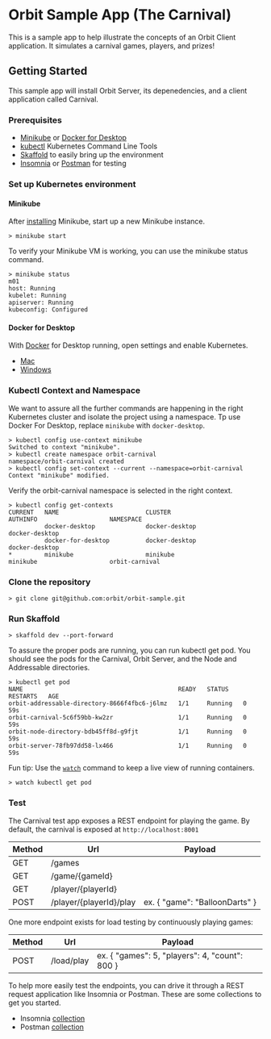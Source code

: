 # Orbit Sample App (The Carnival)

This is a sample app to help illustrate the concepts of an Orbit Client application. It simulates a carnival games, players, and prizes!

## Getting Started

This sample app will install Orbit Server, its depenedencies, and a client application called Carnival. 

### Prerequisites
* [Minikube](https://kubernetes.io/docs/tasks/tools/install-minikube) or [Docker for Desktop](https://docs.docker.com/get-docker/)
* [kubectl](https://kubernetes.io/docs/tasks/tools/install-kubectl/) Kubernetes Command Line Tools 
* [Skaffold](https://skaffold.dev) to easily bring up the environment
* [Insomnia](https://insomnia.rest/) or [Postman](https://www.postman.com/) for testing

### Set up Kubernetes environment

#### Minikube

After [installing](https://kubernetes.io/docs/tasks/tools/install-minikube) Minikube, start up a new Minikube instance.
```shell script
> minikube start
``` 

To verify your Minikube VM is working, you can use the minikube status command.
```shell script
> minikube status
m01
host: Running
kubelet: Running
apiserver: Running
kubeconfig: Configured
```

#### Docker for Desktop
With [Docker](https://www.scaler.com/topics/what-is-docker/) for Desktop running, open settings and enable Kubernetes.

* [Mac](https://docs.docker.com/docker-for-mac/kubernetes/)
* [Windows](https://docs.docker.com/docker-for-windows/kubernetes/)

### Kubectl Context and Namespace
We want to assure all the further commands are happening in the right Kubernetes cluster and isolate the project using a namespace. Tp use Docker For Desktop, replace `minikube` with `docker-desktop`.

```shell script
> kubectl config use-context minikube
Switched to context "minikube".
> kubectl create namespace orbit-carnival
namespace/orbit-carnival created
> kubectl config set-context --current --namespace=orbit-carnival
Context "minikube" modified.
```

Verify the orbit-carnival namespace is selected in the right context.
```shell script
> kubectl config get-contexts
CURRENT   NAME                        CLUSTER                     AUTHINFO                    NAMESPACE
          docker-desktop              docker-desktop              docker-desktop              
          docker-for-desktop          docker-desktop              docker-desktop              
*         minikube                    minikube                    minikube                    orbit-carnival
```

### Clone the repository

```shell script
> git clone git@github.com:orbit/orbit-sample.git
```

### Run Skaffold

```shell script
> skaffold dev --port-forward
```

To assure the proper pods are running, you can run kubectl get pod. You should see the pods for the Carnival, Orbit Server, and the Node and Addressable directories.

```shell script
> kubectl get pod
NAME                                           READY   STATUS    RESTARTS   AGE
orbit-addressable-directory-8666f4fbc6-j6lmz   1/1     Running   0          59s
orbit-carnival-5c6f59bb-kw2zr                  1/1     Running   0          59s
orbit-node-directory-bdb45ff8d-g9fjt           1/1     Running   0          59s
orbit-server-78fb97dd58-lx466                  1/1     Running   0          59s
```

Fun tip: Use the [`watch`](https://www.geeksforgeeks.org/watch-command-in-linux-with-examples/
) command to keep a live view of running containers.
```shell script
> watch kubectl get pod
```

### Test

The Carnival test app exposes a REST endpoint for playing the game. By default, the carnival is exposed at `http://localhost:8001`

| Method | Url                     | Payload
|--------|-------------------------|-----------
| GET    | /games                  |
| GET    | /game/{gameId}          |
| GET    | /player/{playerId}      |
| POST   | /player/{playerId}/play | ex. { "game": "BalloonDarts" }


One more endpoint exists for load testing by continuously playing games:

| Method | Url | Payload |
|---|---|---
| POST | /load/play | ex. { "games": 5, "players": 4, "count": 800 }

To help more easily test the endpoints, you can drive it through a REST request application like Insomnia or Postman. These are some collections to get you started.
* Insomnia [collection](https://github.com/orbit/orbit-sample/blob/master/Orbit-Carnival.insomnia_collection.json)
* Postman [collection](https://github.com/orbit/orbit-sample/blob/master/Orbit-Carnival.postman_collection.json)


